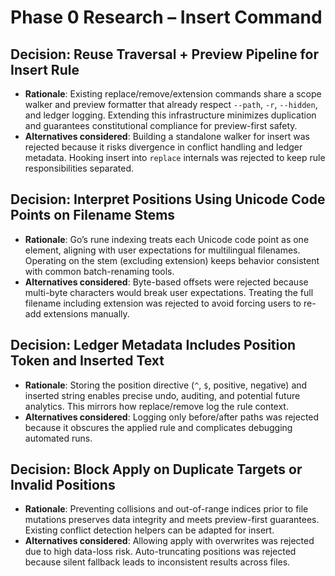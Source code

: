 # Phase 0 Research – Insert Command

## Decision: Reuse Traversal + Preview Pipeline for Insert Rule
- **Rationale**: Existing replace/remove/extension commands share a scope walker and preview formatter that already respect `--path`, `-r`, `--hidden`, and ledger logging. Extending this infrastructure minimizes duplication and guarantees constitutional compliance for preview-first safety.
- **Alternatives considered**: Building a standalone walker for insert was rejected because it risks divergence in conflict handling and ledger metadata. Hooking insert into `replace` internals was rejected to keep rule responsibilities separated.

## Decision: Interpret Positions Using Unicode Code Points on Filename Stems
- **Rationale**: Go’s rune indexing treats each Unicode code point as one element, aligning with user expectations for multilingual filenames. Operating on the stem (excluding extension) keeps behavior consistent with common batch-renaming tools.
- **Alternatives considered**: Byte-based offsets were rejected because multi-byte characters would break user expectations. Treating the full filename including extension was rejected to avoid forcing users to re-add extensions manually.

## Decision: Ledger Metadata Includes Position Token and Inserted Text
- **Rationale**: Storing the position directive (`^`, `$`, positive, negative) and inserted string enables precise undo, auditing, and potential future analytics. This mirrors how replace/remove log the rule context.
- **Alternatives considered**: Logging only before/after paths was rejected because it obscures the applied rule and complicates debugging automated runs.

## Decision: Block Apply on Duplicate Targets or Invalid Positions
- **Rationale**: Preventing collisions and out-of-range indices prior to file mutations preserves data integrity and meets preview-first guarantees. Existing conflict detection helpers can be adapted for insert.
- **Alternatives considered**: Allowing apply with overwrites was rejected due to high data-loss risk. Auto-truncating positions was rejected because silent fallback leads to inconsistent results across files.
